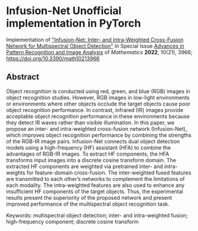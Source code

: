 # Infusion-Net Unofficial implementation in PyTorch

Implementation of ["Infusion-Net: Inter- and Intra-Weighted Cross-Fusion Network for Multispectral Object Detection"](https://www.mdpi.com/2227-7390/10/21/3966) in Special Issue [Advances in Pattern Recognition and Image Analysis](https://www.mdpi.com/journal/mathematics/special_issues/Pattern_Recognition_Image_Analysis) of _Mathematics_ **2022**, 10(21), 3966; https://doi.org/10.3390/math10213966

## Abstract

Object recognition is conducted using red, green, and blue (RGB) images in object recognition studies. However, RGB images in low-light environments or environments where other objects occlude the target objects cause poor object recognition performance. In contrast, infrared (IR) images provide acceptable object recognition performance in these environments because they detect IR waves rather than visible illumination. In this paper, we propose an inter- and intra-weighted cross-fusion network (Infusion-Net), which improves object recognition performance by combining the strengths of the RGB-IR image pairs. Infusion-Net connects dual object detection models using a high-frequency (HF) assistant (HFA) to combine the advantages of RGB-IR images. To extract HF components, the HFA transforms input images into a discrete cosine transform domain. The extracted HF components are weighted via pretrained inter- and intra-weights for feature-domain cross-fusion. The inter-weighted fused features are transmitted to each other’s networks to complement the limitations of each modality. The intra-weighted features are also used to enhance any insufficient HF components of the target objects. Thus, the experimental results present the superiority of the proposed network and present improved performance of the multispectral object recognition task.

Keywords: multispectral object detection; inter- and intra-weighted fusion; high-frequency component; discrete cosine transform
